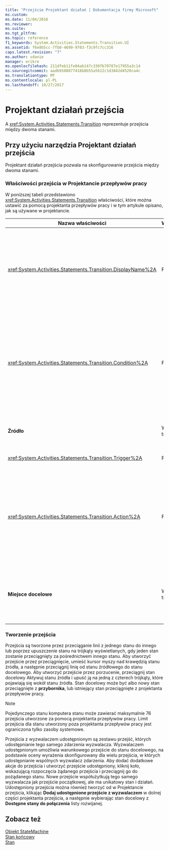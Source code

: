 ```yaml
---
title: "Przejście Projektant działań | Dokumentacja firmy Microsoft"
ms.custom: 
ms.date: 11/04/2016
ms.reviewer: 
ms.suite: 
ms.tgt_pltfrm: 
ms.topic: reference
f1_keywords: System.Activities.Statements.Transition.UI
ms.assetid: f6e8b5cc-7fb8-4699-9703-f3c9fc7cc316
caps.latest.revision: "7"
ms.author: sdanie
manager: erikre
ms.openlocfilehash: 211dfeb11fe04ab147c330fb70787e17955a3c14
ms.sourcegitcommit: aadb9588877418b8b55a5612c1d3842d4520ca4c
ms.translationtype: MT
ms.contentlocale: pl-PL
ms.lasthandoff: 10/27/2017
---
```

# <a name="transition-activity-designer"></a>Projektant działań przejścia
A <xref:System.Activities.Statements.Transition> reprezentuje przejścia między dwoma stanami.  
  
## <a name="using-the-transition-activity-designer"></a>Przy użyciu narzędzia Projektant działań przejścia  
 Projektant działań przejścia pozwala na skonfigurowanie przejścia między dwoma stanami.  
  
### <a name="transition-properties-in-the-workflow-designer"></a>Właściwości przejścia w Projektancie przepływów pracy  
 W poniższej tabeli przedstawiono <xref:System.Activities.Statements.Transition> właściwości, które można ustawić za pomocą projektanta przepływów pracy i w tym artykule opisano, jak są używane w projektancie.  
  
|Nazwa właściwości|Wymagane|Użycie|  
|-------------------|--------------|-----------|  
|<xref:System.Activities.Statements.Transition.DisplayName%2A>|False|Określa przyjazną nazwę <xref:System.Activities.Statements.Transition> Projektant działań. Wartość domyślna to **T1**. Wartość można edytować w siatce właściwości w nagłówku projektanta rozwinięte przejścia i w nagłówku sekcji akcji w Projektancie rozwinięte przejścia. <xref:System.Activities.Activity.DisplayName%2A> Jest używany w nadrzędnych, który jest wyświetlany w górnej części projektanta przepływów pracy.<br /><br /> Mimo że <xref:System.Activities.Activity.DisplayName%2A> nie jest ścisłym wymogiem jest najlepszym rozwiązaniem jej użyć.|  
|<xref:System.Activities.Statements.Transition.Condition%2A>|False|Jeśli jest obecny, określa wyrażenie, które muszą być **True** przed kontrola jest przekazywana do stanu docelowego. Ten stan można edytować w siatce właściwości i w Projektancie rozwinięte przejścia. Wiele warunków w ramach przejścia udostępnionego są oceniane w kolejności, w jakiej występują w Projektancie przejścia. **Uwaga:** należy pamiętać, że jeśli <xref:System.Activities.Statements.Transition.Condition%2A> przejścia daje w wyniku **False** (lub wszystkie warunki przejście z wyzwalaczem udostępnionym oceny do **False**), nie będzie przejście wystąpienia i zostanie przełożone wszystkich wyzwalaczy dla wszystkich przejścia ze stanu. W tym samouczku tej sytuacji niemożliwe ze względu na sposób warunki są skonfigurowane (mamy określonych akcji dla tego, czy wynik jest prawidłowy lub nieprawidłowy).|  
|**Źródło**|Wartość true|Wskazuje stan, z którego pochodzi ten proces przejścia. Klikając nazwę stanu źródła zmienia widok projektanta do widoku rozwiniętego elementu członkowskiego. Ta wartość jest ustawiana podczas przejścia jest tworzony i nie można zmienić.|  
|<xref:System.Activities.Statements.Transition.Trigger%2A>|False|Określa działania, których ukończenie inicjuje przejścia. Aby ustawić to działanie, przeciągnij działanie z **przybornika** i upuść ją na **wyzwalacza** sekcji przejścia.|  
|<xref:System.Activities.Statements.Transition.Action%2A>|False|Określa działania, która jest wykonywana po zakończeniu działania wyzwalacza i <xref:System.Activities.Statements.Transition.Condition%2A>, jeśli jest obecny, daje w wyniku **true**. To działanie jest wykonywany podczas przechodzenia do stanu docelowego po <xref:System.Activities.Statements.State.Exit%2A> dla stanu źródła, jeśli jest obecny, wykonaniu działania. Po rozwinięciu projektanta przejścia tę wartość można ustawić przez przeciągnięcie działania z **przybornika** i upuszczanie go na **akcji** sekcji przejścia. Może istnieć wiele akcji dla jednego przejścia. Poszczególne działania może być rozwinięty i nabytej i może zostać określona, klikając pozycję w górę lub w dół wyświetloną strzałkę akcję w przypadku wielu działań w przejście.|  
|**Miejsce docelowe**|Wartość true|Wskazuje stan komputera stanu przejścia do po zakończeniu przejścia. Odpowiada to <xref:System.Activities.Statements.Transition.To%2A> właściwość to przejścia w modelu obiektów. Klikając nazwę stanu docelowego zmienia widok projektanta do widoku rozwiniętego elementu członkowskiego. Ta wartość jest ustawiana podczas przejścia jest tworzony i przeciągając strzałkę, która łączy przejście do stanu docelowego w projektancie, można zmienić.|  
  
### <a name="creating-transitions"></a>Tworzenie przejścia  
 Przejścia są tworzone przez przeciąganie linii z jednego stanu do innego lub poprzez upuszczenie stanu na trójkąty wyświetlanych, gdy jeden stan zostanie przeciągnięty za pośrednictwem innego stanu. Aby utworzyć przejście przez przeciągnięcie, umieść kursor myszy nad krawędzią stanu źródła, a następnie przeciągnij linię od stanu źródłowego do stanu docelowego. Aby utworzyć przejście przez porzucenie, przeciągnij stan docelowy Aktywuj stanu źródła i upuść ją na jedną z czterech trójkąty, które pojawiają się wokół stanu źródła. Stan docelowy może być albo nowy stan przeciągnięte z **przybornika**, lub istniejący stan przeciągnięte z projektanta przepływów pracy.  
  
> [!NOTE]
>  Pojedynczego stanu komputera stanu może zawierać maksymalnie 76 przejścia utworzone za pomocą projektanta przepływów pracy. Limit przejścia dla stanu utworzony poza projektanta przepływów pracy jest ograniczona tylko zasoby systemowe.  
  
 Przejścia z wyzwalaczem udostępnionym są zestawu przejść, których udostępnianie tego samego zdarzenia wyzwalacza. Wyzwalaczem udostępnionym umożliwia warunkowego przejście do stanu docelowego, na podstawie oceny wyrażenia skonfigurowany dla wielu przejścia, w których udostępnianie wspólnych wyzwalacz zdarzenia. Aby dodać dodatkowe akcje do przejścia i utworzyć przejście udostępniony, kliknij koło, wskazującą rozpoczęcia żądanego przejścia i przeciągnij go do pożądanego stanu. Nowe przejście współużytkują tego samego wyzwalacza jak przejście początkowej, ale ma unikatowy stan i działań. Udostępniony przejścia można również tworzyć od w Projektancie przejścia, klikając **Dodaj udostępnione przejście z wyzwalaczem** w dolnej części projektanta przejścia, a następnie wybierając stan docelowy z  **Dostępne stany do połączenia** listy rozwijanej.  
  
## <a name="see-also"></a>Zobacz też  
 [Obiekt StateMachine](../workflow-designer/statemachine-activity-designer.md)   
 [Stan końcowy](../workflow-designer/finalstate-activity-designer.md)   
 [Stan](../workflow-designer/state-activity-designer.md)